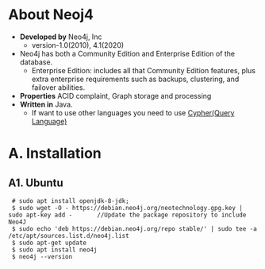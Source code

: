 # About Neoj4
- **Developed by** Neo4j, Inc
  - version-1.0(2010), 4.1(2020)
- Neo4j has both a Community Edition and Enterprise Edition of the database.
  - Enterprise Edition: includes all that Community Edition features, plus extra enterprise requirements such as backups, clustering, and failover abilities.
- **Properties** ACID complaint, Graph storage and processing
- **Written in** Java. 
  - If want to use other languages you need to use [Cypher(Query Language)](https://en.wikipedia.org/wiki/Cypher_(query_language))

# A. Installation
## A1. Ubuntu
```
 # sudo apt install openjdk-8-jdk; 
 $ sudo wget -O - https://debian.neo4j.org/neotechnology.gpg.key | sudo apt-key add -       //Update the package repository to include Neo4J
 $ sudo echo 'deb https://debian.neo4j.org/repo stable/' | sudo tee -a /etc/apt/sources.list.d/neo4j.list
 $ sudo apt-get update
 $ sudo apt install neo4j
 $ neo4j --version
``` 
